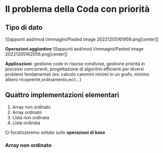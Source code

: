 # Il problema della Coda con priorità

## Tipo di dato

![[appunti asd/mod i/immagini/Pasted image 20221205161959.png|center]]

**Operazioni aggiuntive**
![[appunti asd/mod i/immagini/Pasted image 20221205162056.png|center]]

**Applicazioni**: gestione code in risorse condivise, gestione priorità in processi concorrenti, progettazione di algoritmi efficienti per diversi problemi fondamentali (es: calcolo cammini minimi in un grafo, minimo albero ricoprente,ordinamento,ecc...)

## Quattro implementazioni elementari

1. Array non ordinato
2. Array ordinato
3. Lista non ordinata
4. Lista ordinata

Ci focalizzeremo soltato sulle **operazioni di base**

### Array non ordinato


